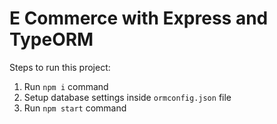 # E Commerce with Express and TypeORM

Steps to run this project:

1. Run `npm i` command
2. Setup database settings inside `ormconfig.json` file
3. Run `npm start` command
